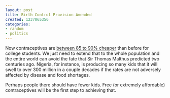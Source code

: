 ```yaml
---
layout: post
title: Birth Control Provision Amended
created: 1237065356
categories:
- random
- politics
---
```

Now contraceptives are [between 85 to 90% cheaper](http://www.nytimes.com/2009/03/14/opinion/14sat4.html) than before for college students. We just need to extend that to the whole population and the entire world can avoid the fate that Sir Thomas Malthus predicted two centuries ago. Nigeria, for instance, is producing so many kids that it will swell to over 300 million in a couple decades if the rates are not adversely affected by disease and food shortages.

Perhaps people there should have fewer kids. Free (or extremely affordable) contraceptives will be the first step to achieving that.
